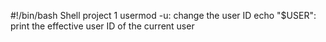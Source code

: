#!/bin/bash
Shell project 1
usermod -u: change the user ID
echo "$USER": print the effective user ID of the current user
